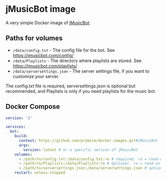 # jMusicBot image

A very simple Docker image of [jMusicBot](https://github.com/jagrosh/MusicBot).


## Paths for volumes

- `/data/config.txt` - The config file for the bot. See https://jmusicbot.com/config/
- `/data/Playlists` - The directory where playlists are stored. See https://jmusicbot.com/playlists/
- `/data/serversettings.json` - The server settings file, if you want to customize your server.

The config.txt file is required, serversettings.json is optional but recommended, and Playlists is only if you need playlists for the music bot.


## Docker Compose

```yaml
version: '3'

services:
  bot:
    build:
      context: https://github.com/promise/docker-images.git#jMusicBot
      args:
        version: latest # or a specific version of jMusicBot
    volumes:
      - /path/to/config.txt:/data/config.txt:ro # required. ro = read-only
      - /path/to/Playlists:/data/Playlists:ro # optional. ro = read only
      - /path/to/serversettings.json:/data/serversettings.json # optional but highly recommended
    restart: unless-stopped
```
